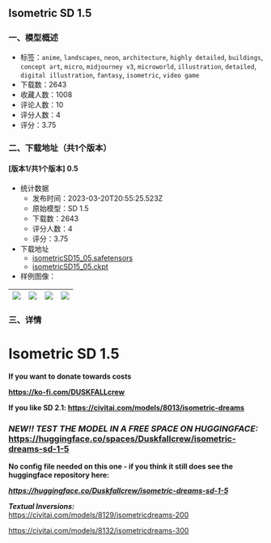 ## Isometric SD 1.5
### 一、模型概述

- 标签：`anime`, `landscapes`, `neon`, `architecture`, `highly detailed`, `buildings`, `concept art`, `micro`, `midjourney v3`, `microworld`, `illustration`, `detailed`, `digital illustration`, `fantasy`, `isometric`, `video game`
- 下载数：2643
- 收藏人数：1008
- 评论人数：10
- 评分人数：4
- 评分：3.75

### 二、下载地址（共1个版本）

#### [版本1/共1个版本] 0.5

- 统计数据
  - 发布时间：2023-03-20T20:55:25.523Z
  - 原始模型：SD 1.5
  - 下载数：2643
  - 评分人数：4
  - 评分：3.75
- 下载地址
  - [isometricSD15_05.safetensors](https://civitai.com/api/download/models/9553)
  - [isometricSD15_05.ckpt](https://civitai.com/api/download/models/9553?type=Model&format=PickleTensor&size=full&fp=fp16)
- 样例图像：

| <img src="https://image.civitai.com/xG1nkqKTMzGDvpLrqFT7WA/941821fe-a065-43bb-de2e-b6c7f568dd00/width=450/92227.jpeg" /> | <img src="https://image.civitai.com/xG1nkqKTMzGDvpLrqFT7WA/62bdbcea-4e25-4e7c-9053-8ee3ec532b00/width=450/92246.jpeg" /> | <img src="https://image.civitai.com/xG1nkqKTMzGDvpLrqFT7WA/c69a9969-a6d1-4638-9d74-826c82437000/width=450/92245.jpeg" /> | <img src="https://image.civitai.com/xG1nkqKTMzGDvpLrqFT7WA/e8c60212-499c-4f30-dc23-8eb624bedb00/width=450/92244.jpeg" /> |
| ---- | ---- | ---- | ---- |


### 三、详情
<h1>Isometric SD 1.5</h1><p><strong>If you want to donate towards costs</strong></p><p><a target="_blank" rel="ugc" href="https://ko-fi.com/DUSKFALLcrew"><strong>https://ko-fi.com/DUSKFALLcrew</strong></a></p><p><strong>If you like SD 2.1: </strong><a target="_blank" rel="ugc" href="https://civitai.com/models/8013/isometric-dreams"><strong>https://civitai.com/models/8013/isometric-dreams</strong></a></p><h3><strong><em>NEW!! TEST THE MODEL IN A FREE SPACE ON HUGGINGFACE: </em></strong><br /><a target="_blank" rel="ugc" href="https://huggingface.co/spaces/Duskfallcrew/isometric-dreams-sd-1-5">https://huggingface.co/spaces/Duskfallcrew/isometric-dreams-sd-1-5</a></h3><p><strong>No config file needed on this one - if you think it still does see the huggingface repository here:</strong></p><p><a target="_blank" rel="ugc" href="https://huggingface.co/Duskfallcrew/isometric-dreams-sd-1-5"><strong><em>https://huggingface.co/Duskfallcrew/isometric-dreams-sd-1-5</em></strong></a></p><p><strong><em>Textual Inversions: </em></strong><br /><a target="_blank" rel="ugc" href="https://civitai.com/models/8129/isometricdreams-200">https://civitai.com/models/8129/isometricdreams-200</a></p><p><a target="_blank" rel="ugc" href="https://civitai.com/models/8132/isometricdreams-300">https://civitai.com/models/8132/isometricdreams-300</a></p>